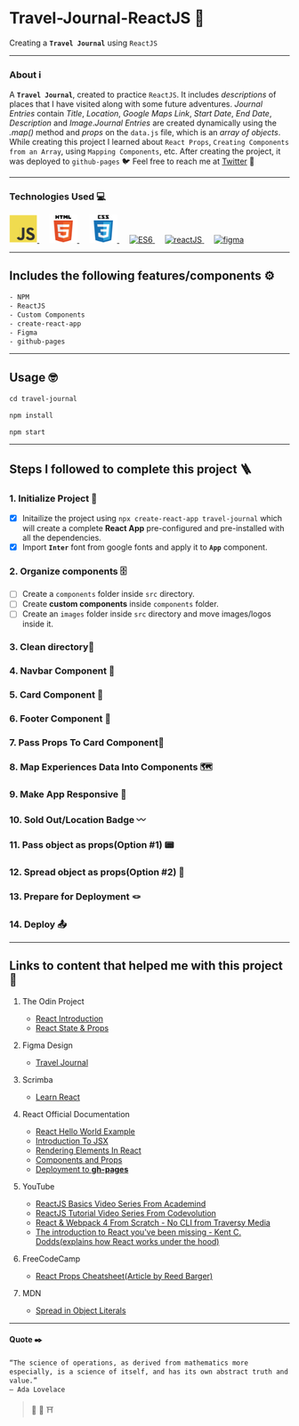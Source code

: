 # Travel-Journal-ReactJS 🗾
Creating a **`Travel Journal`** using `ReactJS`



<!-- ## [Live Preview](https://hmjatt.github.io/Travel-Journal-ReactJS/) -->

<!-- ![This is an image]()
![This is an image]() -->

<hr>

### About ℹ️

A **`Travel Journal`**, created to practice `ReactJS`. It includes *descriptions* of places that I have visited along with some future adventures. *Journal Entries* contain *Title*, *Location*, *Google Maps Link*, *Start Date*, *End Date*, *Description* and *Image*.*Journal Entries* are created dynamically using the *.map()* method and *props* on the `data.js` file, which is an _array of objects_. While creating this project I learned about `React Props`, `Creating Components from an Array`, using `Mapping Components`, etc. After creating the project, it was deployed to `github-pages` :bird: Feel free to reach me at [Twitter](https://twitter.com/hmjatt/) 🌉

<hr>

### Technologies Used 💻

<a href="https://developer.mozilla.org/en-US/docs/Web/JavaScript" target="_blank" rel="noreferrer"> <img src="https://raw.githubusercontent.com/devicons/devicon/master/icons/javascript/javascript-original.svg" alt="javascript" width="50" height="50"/> </a> &emsp; <a href="https://www.w3.org/html/" target="_blank" rel="noreferrer"> <img src="https://raw.githubusercontent.com/devicons/devicon/master/icons/html5/html5-original-wordmark.svg" alt="html5" width="50" height="50"/> </a> &emsp; <a href="https://www.w3schools.com/css/" target="_blank" rel="noreferrer"> <img src="https://raw.githubusercontent.com/devicons/devicon/master/icons/css3/css3-original-wordmark.svg" alt="css3" width="50" height="50"/> </a> &emsp; <a href="https://www.w3schools.com/js/js_es6.asp" target="_blank" rel="noreferrer"> <img src="https://camo.githubusercontent.com/792f7fce1ff8bfac6d0524a21b69161cdc6080a3c4e39979f21d5f8489d6fdd3/68747470733a2f2f692e626c6f67732e65732f3534356366382f6573362d6c6f676f2f6f726967696e616c2e706e67" alt="ES6" width="50" height="50"/> </a> &emsp; <a href="https://reactjs.org/" target="_blank" rel="noreferrer"> <img src="https://upload.wikimedia.org/wikipedia/commons/a/a7/React-icon.svg" alt="reactJS" width="50" height="50"/> </a> &emsp; <a href="https://www.figma.com/" target="_blank" rel="noreferrer"> <img src="https://upload.wikimedia.org/wikipedia/commons/a/ad/Figma-1-logo.png" alt="figma" width="70" height="50"/> </a>

<hr>

## Includes the following features/components ⚙️

    - NPM
    - ReactJS
    - Custom Components
    - create-react-app
    - Figma
    - github-pages

<hr>

## Usage 🤓

```
cd travel-journal

```

```
npm install

```

```
npm start

```
<hr>

## Steps I followed to complete this project 🪜

### 1. Initialize Project 🎍

- [x] Initailize the project using `npx create-react-app travel-journal` which will create a complete **React App** pre-configured and pre-installed with all the dependencies.
- [x] Import **`Inter`** font from google fonts and apply it to **`App`** component.

### 2. Organize components 🗄️

- [ ] Create a `components` folder inside `src` directory.
- [ ] Create **custom components** inside `components` folder.
- [ ] Create an `images` folder inside `src` directory and move images/logos inside it.

### 3. Clean directory🧹

<!-- - [x] Delete **unnecessary** files from directory and format code with `Prettier`. -->

### 4. Navbar Component 🧩

<!-- - [x] Create **`Navbar`** component and basic JSX elements for it.
- [x] Add appropriate `className`s to elements in `Navbar` component.
- [x] Add `airbnb.svg` image to `Navbar` component.
- [x] Import **Navbar** component inside `App` component.
- [x] Style `Navbar` component. -->

### 5. Card Component 🧩

<!-- - [x] Create **`Card`** component and basic JSX elements for it.
- [x] Add appropriate `className`s to elements in `Card` component.
- [x] Add `photo-grid.png` image to `Card` component.
- [x] Import **`Card`** component inside `App` component.
- [x] Add basic style to `Card` component. -->

### 6. Footer Component 🧩

<!-- - [x] Create **`Footer`** component and basic JSX elements for it.
- [x] Import **Footer** component inside `App` component.
- [x] Style `Card` component. -->

### 7. Pass Props To Card Component🎴

<!-- - [x] Hardcode the _props_ for **`Card`** component and pass _props_ to **`Card`**. -->

### 8. Map Experiences Data Into Components 🗺️

<!-- - [x] Create a file called `data.js`, which contains an _array of objects_. It reperesents the data that will be used inside **`Card`** component.
- [x] Import _images_ for **`Card`** component.
- [x] Use _.map_ to iterate over _array of objects_ inside `data.js` to create **`Card`** components.
- [x] When we _.map_ over _array of objects_ in **`App`** component, Add _key prop 🗝️ (`key={item.id}`)_ when passing _props_ to **`Card`** components. This will get rid of this warning :

```
⚠️ react_devtools_backend.js:4026 Warning: Each child in a list should have a unique "key" prop.
Check the render method of `App`. See https://reactjs.org/link/warning-keys for more information.
at Card (http://localhost:3000/main.5c1f9e47e1f13a06e783.hot-update.js:27:18)
at App

``` -->

### 9. Make App Responsive 🎨

<!-- - [x] Add _flexbox_ style to `Card` component.
- [x] App is responsive upto this point. :smiley: -->

### 10. Sold Out/Location Badge 〰️

<!-- - [x] Add a `Sold Out` badge element for **`Card`** component and style it.
- [x] Use _condititonal rendering_ in **`Card`** component to render `SOLD OUT` badge only if `openSpots: 0` and if `location: "Online"` render `ONLINE` instead. Comapare against _keys_ inside _array of objects_ in `data.js`. -->

### 11. Pass object as props(Option #1) 📟
<!-- 
- [x] Pass entire object when we _.map_ over _array of objects_ in **`App`** component using _item_ as _key_ and _array of objects_ as its _value_.
- [x] Access the object that is passed as prop in **`Card`** component, where _item_ is _key_ and _array of objects_ are its _values_. -->

### 12. Spread object as props(Option #2) 📼

<!-- - [x] We can make use of `{...item}` [Spread in Object Literals](https://developer.mozilla.org/en-US/docs/Web/JavaScript/Reference/Operators/Spread_syntax#spread_in_object_literals), which takes properties of our _object_ and create a separate prop for each _key_ in _object_. _Value_ of _props_ can be accessed using `props.key` syntax, where _key_ is an actual _key_ in `data.js`. This is an alternate to instead of creating our own _prop_ called _item_ to which we pass our entire _object_, **`Pass object as props(Option #1)`** is used in this project. -->

### 13. Prepare for Deployment 🪢

<!-- - [x] Add More than 3 items inside **`Card`** component by updating `data.js`.
- [x] Delete **unnecessary** files from directory and format code with `Prettier`.
- [x] Test for _Responsiveness_ and make changes if need be.
- [x] Add links to `Live Preview` and _screenshots_. -->

### 14. Deploy 📤

<!-- - [x] Use Official Documentation([link](https://create-react-app.dev/docs/deployment/#github-pages)) to push project to **GitHub Pages** 🎆🎆🎆 -->

<hr>

## Links to content that helped me with this project 🔗

1. The Odin Project

    - [React Introduction](https://www.theodinproject.com/lessons/node-path-javascript-react-introduction)
    - [React State & Props](https://www.theodinproject.com/lessons/node-path-javascript-state-and-props)

2. Figma Design

    - [Travel Journal](https://www.figma.com/file/QG4cOExkdbIbhSfWJhs2gs/Travel-Journal?node-id=0%3A1)

3. Scrimba

    - [Learn React](https://scrimba.com/learn/learnreact)

4. React Official Documentation

    - [React Hello World Example](https://reactjs.org/docs/hello-world.html)
    - [Introduction To JSX](https://reactjs.org/docs/introducing-jsx.html)
    - [Rendering Elements In React](https://reactjs.org/docs/rendering-elements.html)
    - [Components and Props](https://reactjs.org/docs/components-and-props.html)
    - [Deployment to **gh-pages**](https://create-react-app.dev/docs/deployment/#github-pages)

5. YouTube

    - [ReactJS Basics Video Series From Academind](https://www.youtube.com/watch?v=JPT3bFIwJYA&list=PL55RiY5tL51oyA8euSROLjMFZbXaV7skS)
    - [ReactJS Tutorial Video Series From Codevolution](https://www.youtube.com/watch?v=QFaFIcGhPoM&list=PLC3y8-rFHvwgg3vaYJgHGnModB54rxOk3&index=2)
    - [React & Webpack 4 From Scratch - No CLI from Traversy Media](https://www.youtube.com/watch?v=deyxI-6C2u4)
    - [The introduction to React you've been missing - Kent C. Dodds(explains how React works under the hood)](https://www.youtube.com/watch?v=SAIdyBFHfVU)

6. FreeCodeCamp

    - [React Props Cheatsheet(Article by Reed Barger)](https://www.freecodecamp.org/news/react-props-cheatsheet/)

7. MDN
    - [Spread in Object Literals](https://developer.mozilla.org/en-US/docs/Web/JavaScript/Reference/Operators/Spread_syntax#spread_in_object_literals)

<hr>

#### Quote ✒️

    “The science of operations, as derived from mathematics more especially, is a science of itself, and has its own abstract truth and value.”
    — Ada Lovelace

> 🏯 🗻 ⛩️